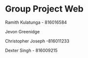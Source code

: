 # Group Project Web

Ramith Kulatunga - 816016584

Jevon Greenidge

Christopher Joseph -816011233

Dexter Singh - 816009215

